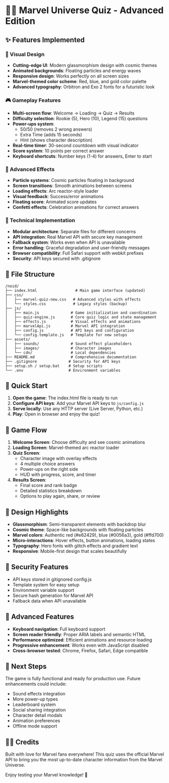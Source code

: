 # 🦸‍♂️ Marvel Universe Quiz - Advanced Edition

## ✨ Features Implemented

### 🎨 Visual Design

- **Cutting-edge UI**: Modern glassmorphism design with cosmic themes
- **Animated backgrounds**: Floating particles and energy waves
- **Responsive design**: Works perfectly on all screen sizes
- **Marvel-themed color scheme**: Red, blue, and gold color palette
- **Advanced typography**: Orbitron and Exo 2 fonts for a futuristic look

### 🎮 Gameplay Features

- **Multi-screen flow**: Welcome → Loading → Quiz → Results
- **Difficulty selection**: Rookie (5), Hero (10), Legend (15) questions
- **Power-ups system**:
  - 50/50 (removes 2 wrong answers)
  - Extra Time (adds 15 seconds)
  - Hint (shows character description)
- **Real-time timer**: 30-second countdown with visual indicator
- **Score system**: 10 points per correct answer
- **Keyboard shortcuts**: Number keys (1-4) for answers, Enter to start

### 🎯 Advanced Effects

- **Particle systems**: Cosmic particles floating in background
- **Screen transitions**: Smooth animations between screens
- **Loading effects**: Arc reactor-style loader
- **Visual feedback**: Success/error animations
- **Floating score**: Animated score updates
- **Confetti effects**: Celebration animations for correct answers

### 🔧 Technical Implementation

- **Modular architecture**: Separate files for different concerns
- **API integration**: Real Marvel API with secure key management
- **Fallback system**: Works even when API is unavailable
- **Error handling**: Graceful degradation and user-friendly messages
- **Browser compatibility**: Full Safari support with webkit prefixes
- **Security**: API keys secured with .gitignore

## 📁 File Structure

```text
/noid/
├── index.html                 # Main game interface (updated)
├── css/
│   ├── marvel-quiz-new.css   # Advanced styles with effects
│   └── styles.css            # Legacy styles (backup)
├── js/
│   ├── main.js              # Game initialization and coordination
│   ├── quiz-engine.js       # Core quiz logic and state management
│   ├── effects.js           # Visual effects and animations
│   ├── marvelApi.js         # Marvel API integration
│   ├── config.js            # API keys and configuration
│   └── config.template.js   # Template for new setups
├── assets/
│   ├── sounds/              # Sound effect placeholders
│   ├── images/              # Character images
│   └── cdn/                 # Local dependencies
├── README.md                # Comprehensive documentation
├── .gitignore              # Security for API keys
├── setup.sh / setup.bat    # Setup scripts
└── .env                    # Environment variables
```

## 🚀 Quick Start

1. **Open the game**: The index.html file is ready to run
2. **Configure API keys**: Add your Marvel API keys to `js/config.js`
3. **Serve locally**: Use any HTTP server (Live Server, Python, etc.)
4. **Play**: Open in browser and enjoy the quiz!

## 🎪 Game Flow

1. **Welcome Screen**: Choose difficulty and see cosmic animations
2. **Loading Screen**: Marvel-themed arc reactor loader
3. **Quiz Screen**:
   - Character image with overlay effects
   - 4 multiple choice answers
   - Power-ups on the right side
   - HUD with progress, score, and timer
4. **Results Screen**:
   - Final score and rank badge
   - Detailed statistics breakdown
   - Options to play again, share, or review

## 🎨 Design Highlights

- **Glassmorphism**: Semi-transparent elements with backdrop blur
- **Cosmic theme**: Space-like backgrounds with floating particles
- **Marvel colors**: Authentic red (#e62429), blue (#0056a3), gold (#ffd700)
- **Micro-interactions**: Hover effects, button animations, loading states
- **Typography**: Hero fonts with glitch effects and gradient text
- **Responsive**: Mobile-first design that scales beautifully

## 🔐 Security Features

- API keys stored in gitignored config.js
- Template system for easy setup
- Environment variable support
- Secure hash generation for Marvel API
- Fallback data when API unavailable

## 🌟 Advanced Features

- **Keyboard navigation**: Full keyboard support
- **Screen reader friendly**: Proper ARIA labels and semantic HTML
- **Performance optimized**: Efficient animations and resource loading
- **Progressive enhancement**: Works even with JavaScript disabled
- **Cross-browser tested**: Chrome, Firefox, Safari, Edge compatible

## 🎯 Next Steps

The game is fully functional and ready for production use. Future enhancements could include:

- Sound effects integration
- More power-up types
- Leaderboard system
- Social sharing integration
- Character detail modals
- Animation preferences
- Offline mode support

## 🦸‍♂️ Credits

Built with love for Marvel fans everywhere! This quiz uses the official Marvel API to bring you the most up-to-date character information from the Marvel Universe.

Enjoy testing your Marvel knowledge! 🚀

